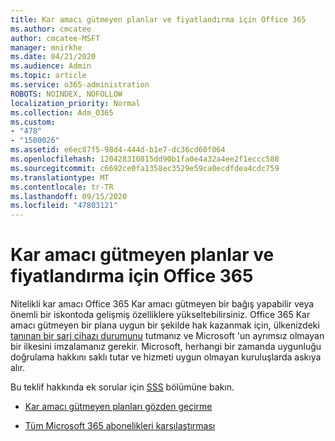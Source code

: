 ```yaml
---
title: Kar amacı gütmeyen planlar ve fiyatlandırma için Office 365
ms.author: cmcatee
author: cmcatee-MSFT
manager: mnirkhe
ms.date: 04/21/2020
ms.audience: Admin
ms.topic: article
ms.service: o365-administration
ROBOTS: NOINDEX, NOFOLLOW
localization_priority: Normal
ms.collection: Adm_O365
ms.custom:
- "478"
- "1500026"
ms.assetid: e6ec87f5-98d4-444d-b1e7-dc36cd60f064
ms.openlocfilehash: 120428310815dd90b1fa0e4a32a4ee2f1eccc588
ms.sourcegitcommit: c6692ce0fa1358ec3529e59ca0ecdfdea4cdc759
ms.translationtype: MT
ms.contentlocale: tr-TR
ms.lasthandoff: 09/15/2020
ms.locfileid: "47803121"
---
```

# <a name="office-365-for-nonprofit-plans-and-pricing"></a>Kar amacı gütmeyen planlar ve fiyatlandırma için Office 365

Nitelikli kar amacı Office 365 Kar amacı gütmeyen bir bağış yapabilir veya önemli bir iskontoda gelişmiş özelliklere yükseltebilirsiniz. Office 365 Kar amacı gütmeyen bir plana uygun bir şekilde hak kazanmak için, ülkenizdeki [tanınan bir şarj cihazı durumunu](https://go.microsoft.com/fwlink/p/?LinkID=330253) tutmanız ve Microsoft 'un ayrımsız olmayan bir ilkesini imzalamanız gerekir. Microsoft, herhangi bir zamanda uygunluğu doğrulama hakkını saklı tutar ve hizmeti uygun olmayan kuruluşlarda askıya alır.
  
Bu teklif hakkında ek sorular için [SSS](https://products.office.com/nonprofit/office-365-nonprofit) bölümüne bakın.
  
- [Kar amacı gütmeyen planları gözden geçirme](https://products.office.com/nonprofit/office-365-nonprofit-plans-and-pricing?tab=1)

- [Tüm Microsoft 365 abonelikleri karşılaştırması](https://products.office.com/business/compare-more-office-365-for-business-plans)
